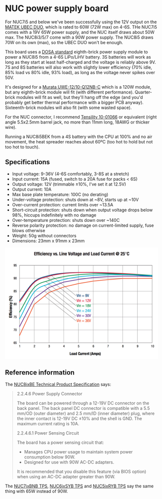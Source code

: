 # NUC power supply board
For NUC7i5 and below we've been successfully using the 12V output on the [MATEK UBEC DUO](http://www.mateksys.com/?portfolio=u4a2p), which is rated to 60W (72W max) on 4-6S.
THe NUC7i5 comes with a 19V 65W power supply, and the NUC itself draws about 50W max.
The NUC8i3/5/7 come with a 90W power supply.
The NUC8i5 draws 70W on its own (max), so the UBEC DUO won't be enough.

This board uses a [DOSA standard](http://www.dosapower.com/) eighth-brick power supply module to power a NUC8i5 from a 4-6S LiPo/LiHV battery.
3S batteries will work as long as they start at least half-charged and the voltage is reliably above 9V.
7S and 8S batteries will also work with slightly lower efficiency (70% idle, 85% load vs 80% idle, 93% load), as long as the voltage never spikes over 50V.

It's designed for a [Murata UWE-12/10-Q12NB-C](https://www.digikey.co.nz/product-detail/en/murata-power-solutions-inc/UWE-12-10-Q12NB-C/UWE-12-10-Q12NB-C-ND/5168567) which is a 120W module, but any eighth-brick module will fit (with different performance).
Quarter-brick modules will fit as well, but they'll hang off the edge (and you'd probably get better thermal performance with a bigger PCB anyway).
Sixteenth-brick modules will also fit (with some wasted space).

For the NUC connector, I recommend [Tensility 10-01066](https://www.digikey.co.nz/product-detail/en/tensility-international-corp/10-01066/839-1166-ND/3507717) or equivalent (right angle 5.5x2.5mm barrel jack, no more than 11mm long, 18AWG or thicker wire).

Running a NUC8i5BEK from a 4S battery with the CPU at 100% and no air movement, the heat spreader reaches about 60ºC (too hot to hold but not too hot to touch).


## Specifications

* Input voltage: 9-36V (4-6S comfortably, 3-8S at a stretch)
* Input current: 15A (fused, switch to a 20A fuse for packs < 6S)
* Output voltage: 12V (trimmable ±10%, I've set it at 12.5V)
* Output current: 10A
* Max base plate temperature: 100C (no derating)
* Under-voltage protection: shuts down at ~8V, starts up at ~10V
* Over-current protection: current limits over ~13.5A
* Short-circuit protection: shuts down when output voltage drops below 98%, hiccups indefinitely with no damage
* Over-temperature protection: shuts down over ~140C
* Reverse polarity protection: no damage on current-limited supply, fuse blows otherwise
* Weight: 50g without connectors
* Dimensions: 23mm x 91mm x 23mm

![](murata_efficiency.png)


## Reference information
The [NUC8ixBE Technical Product Specification](https://www.intel.com/content/dam/support/us/en/documents/mini-pcs/NUC8i3BE_NUC8i5BE_NUC8i7BE_TechProdSpec.pdf) says:

> 2.2.4.6 Power Supply Connector
>
> The board can be powered through a 12-19V DC connector on the back panel.
> The back panel DC connector is compatible with a 5.5 mm/OD (outer diameter) and 2.5 mm/ID (inner diameter) plug, where the inner contact is 12-19V DC ±10% and the shell is GND.
> The maximum current rating is 10A.
>
> 2.2.4.6.1 Power Sensing Circuit
>
> The board has a power sensing circuit that:
>   * Manages CPU power usage to maintain system power consumption below 90W.
>   * Designed for use with 90W AC-DC adapters.
>
> It is recommended that you disable this feature (via BIOS option) when using an AC-DC adapter greater than 90W.

The [NUC7ixBNB TPS](https://www.intel.com/content/dam/support/us/en/documents/mini-pcs/nuc-kits/NUC7i5BN_NUC7i7BN_TechProdSpec.pdf), [NUC6ixSYB TPS](https://www.intel.com/content/dam/support/us/en/documents/boardsandkits/NUC6i5SYB_NUC6i3SYB_TechProdSpec.pdf) and [NUC5ixRYB TPS](https://www.intel.com/content/dam/support/us/en/documents/mini-pcs/nuc-kits/NUC5i5RYB_NUC5i3RYB_TechProdSpec.pdf) say the same thing with 65W instead of 90W.


